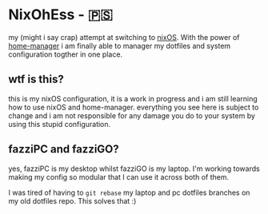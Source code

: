 # NixOhEss - 🇵🇸

my (might i say crap) attempt at switching to [nixOS](https://nixos.org/).
With the power of [home-manager](https://github.com/nix-community/home-manager)
i am finally able to manager my dotfiles and system configuration togther in one place.

## wtf is this?

this is my nixOS configuration, it is a work in progress and i am still learning
how to use nixOS and home-manager. everything you see here is subject to change
and i am not responsible for any damage you do to your system by using this
stupid configuration.

## fazziPC and fazziGO?

yes, fazziPC is my desktop whilst fazziGO is my laptop. I'm working towards making
my config so modular that I can use it across both of them.

I was tired of having to `git rebase` my laptop and pc dotfiles branches on my
old dotfiles repo. This solves that :)
